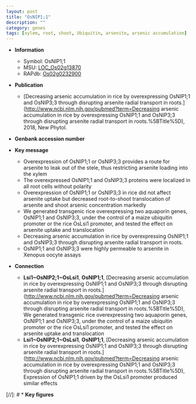 ```yaml
---
layout: post
title: "OsNIP1;1"
description: ""
category: genes
tags: [xylem, root, shoot, Ubiquitin, arsenite, arsenic accumulation]
---
```


* **Information**  
    + Symbol: OsNIP1;1  
    + MSU: [LOC_Os02g13870](http://rice.plantbiology.msu.edu/cgi-bin/ORF_infopage.cgi?orf=LOC_Os02g13870)  
    + RAPdb: [Os02g0232900](http://rapdb.dna.affrc.go.jp/viewer/gbrowse_details/irgsp1?name=Os02g0232900)  

* **Publication**  
    + [Decreasing arsenic accumulation in rice by overexpressing OsNIP1;1 and OsNIP3;3 through disrupting arsenite radial transport in roots.](http://www.ncbi.nlm.nih.gov/pubmed?term=Decreasing arsenic accumulation in rice by overexpressing OsNIP1;1 and OsNIP3;3 through disrupting arsenite radial transport in roots.%5BTitle%5D), 2018, New Phytol.

* **Genbank accession number**  

* **Key message**  
    + Overexpression of OsNIP1;1 or OsNIP3;3 provides a route for arsenite to leak out of the stele, thus restricting arsenite loading into the xylem
    + The overexpressed OsNIP1;1 and OsNIP3;3 proteins were localized in all root cells without polarity
    + Overexpression of OsNIP1;1 or OsNIP3;3 in rice did not affect arsenite uptake but decreased root-to-shoot translocation of arsenite and shoot arsenic concentration markedly
    + We generated transgenic rice overexpressing two aquaporin genes, OsNIP1;1 and OsNIP3;3, under the control of a maize ubiquitin promoter or the rice OsLsi1 promoter, and tested the effect on arsenite uptake and translocation
    + Decreasing arsenic accumulation in rice by overexpressing OsNIP1;1 and OsNIP3;3 through disrupting arsenite radial transport in roots.
    + OsNIP1;1 and OsNIP3;3 were highly permeable to arsenite in Xenopus oocyte assays

* **Connection**  
    + __Lsi1~OsNIP2;1~OsLsi1__, __OsNIP1;1__, [Decreasing arsenic accumulation in rice by overexpressing OsNIP1;1 and OsNIP3;3 through disrupting arsenite radial transport in roots.](http://www.ncbi.nlm.nih.gov/pubmed?term=Decreasing arsenic accumulation in rice by overexpressing OsNIP1;1 and OsNIP3;3 through disrupting arsenite radial transport in roots.%5BTitle%5D),  We generated transgenic rice overexpressing two aquaporin genes, OsNIP1;1 and OsNIP3;3, under the control of a maize ubiquitin promoter or the rice OsLsi1 promoter, and tested the effect on arsenite uptake and translocation
    + __Lsi1~OsNIP2;1~OsLsi1__, __OsNIP1;1__, [Decreasing arsenic accumulation in rice by overexpressing OsNIP1;1 and OsNIP3;3 through disrupting arsenite radial transport in roots.](http://www.ncbi.nlm.nih.gov/pubmed?term=Decreasing arsenic accumulation in rice by overexpressing OsNIP1;1 and OsNIP3;3 through disrupting arsenite radial transport in roots.%5BTitle%5D),  Expression of OsNIP1;1 driven by the OsLsi1 promoter produced similar effects

[//]: # * **Key figures**  


